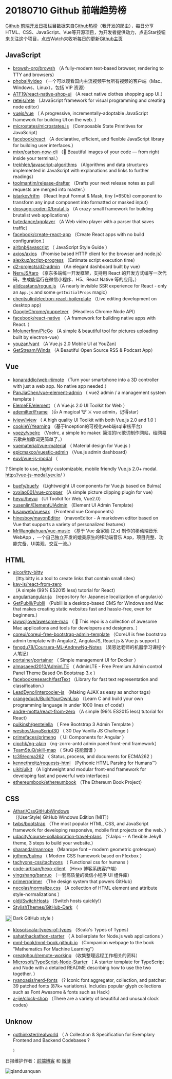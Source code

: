 # 20180710 Github 前端趋势榜

[Github 前端开发日报](http://caibaojian.com/c/news)栏目数据来自[Github热榜](http://news.caibaojian.com/)（我开发的爬虫），每日分享HTML、CSS、JavaScript、Vue等开源项目，为开发者提供动力，点击Star按钮来关注这个项目，点击Watch来收听每日的更新[Github主页](https://github.com/kujian/githubTrending)
## JavaScript

* [browsh-org/browsh](https://github.com/browsh-org/browsh) （A fully-modern text-based browser, rendering to TTY and browsers）
* [phobal/ivideo](https://github.com/phobal/ivideo) （一个可以观看国内主流视频平台所有视频的客户端（Mac、Windows、Linux），包括 VIP 资源）
* [ATF19/react-native-shop-ui](https://github.com/ATF19/react-native-shop-ui) （A react native clothes shopping app UI.）
* [retejs/rete](https://github.com/retejs/rete) （JavaScript framework for visual programming and creating node editor）
* [vuejs/vue](https://github.com/vuejs/vue) （
        A progressive, incrementally-adoptable JavaScript framework for building UI on the web.
      ）
* [microstates/microstates.js](https://github.com/microstates/microstates.js) （Composable State Primitives for JavaScript）
* [facebook/react](https://github.com/facebook/react) （A declarative, efficient, and flexible JavaScript library for building user interfaces.）
* [mixn/carbon-now-cli](https://github.com/mixn/carbon-now-cli) （🎨 Beautiful images of your code — from right inside your terminal.）
* [trekhleb/javascript-algorithms](https://github.com/trekhleb/javascript-algorithms) （Algorithms and data structures implemented in JavaScript with explanations and links to further readings）
* [toolmantim/release-drafter](https://github.com/toolmantim/release-drafter) （Drafts your next release notes as pull requests are merged into master.）
* [istarkov/rifm](https://github.com/istarkov/rifm) （React Input Format &amp; Mask, tiny (≈650b) component to transform any input component into formatted or masked input）
* [dosyago-coder-0/brutal.js](https://github.com/dosyago-coder-0/brutal.js) （A crazy-small framework for building brutalist web applications）
* [bytedance/xgplayer](https://github.com/bytedance/xgplayer) （A Web video player with a parser that saves traffic）
* [facebook/create-react-app](https://github.com/facebook/create-react-app) （Create React apps with no build configuration.）
* [airbnb/javascript](https://github.com/airbnb/javascript) （
        JavaScript Style Guide
      ）
* [axios/axios](https://github.com/axios/axios) （Promise based HTTP client for the browser and node.js）
* [alexkuz/script-progress](https://github.com/alexkuz/script-progress) （Estimate script execution time）
* [d2-projects/d2-admin](https://github.com/d2-projects/d2-admin) （An elegant dashboard built by vue）
* [NervJS/taro](https://github.com/NervJS/taro) （京东多端统一开发框架，支持用 React 的开发方式编写一次代码，生成能运行在微信小程序、H5、React Native 等的应用。）
* [alidcastano/rogue.js](https://github.com/alidcastano/rogue.js) （A nearly invisible SSR experience for React - only an `App.js` and some `getInitialProps` magic）
* [chentsulin/electron-react-boilerplate](https://github.com/chentsulin/electron-react-boilerplate) （Live editing development on desktop app）
* [GoogleChrome/puppeteer](https://github.com/GoogleChrome/puppeteer) （Headless Chrome Node API）
* [facebook/react-native](https://github.com/facebook/react) （
        A framework for building native apps with React.
      ）
* [Molunerfinn/PicGo](https://github.com/Molunerfinn/PicGo) （A simple &amp; beautiful tool for pictures uploading built by electron-vue）
* [youzan/vant](https://github.com/youzan/vant) （A Vue.js 2.0 Mobile UI at YouZan）
* [GetStream/Winds](https://github.com/GetStream/Winds) （A Beautiful Open Source RSS &amp; Podcast App）

## Vue

* [konaraddio/web-riimote](https://github.com/konaraddio/web-riimote) （Turn your smartphone into a 3D controller with just a web app. No native app needed.）
* [PanJiaChen/vue-element-admin](https://github.com/PanJiaChen/vue-element-admin) （
        vue2 admin / a management system template
      ）
* [ElemeFE/element](https://github.com/ElemeFE/element) （
        A Vue.js 2.0 UI Toolkit for Web
      ）
* [ademilter/Frame](https://github.com/ademilter/Frame) （👍 A magical 🐮 ⚔ vue admin，记得star）
* [iview/iview](https://github.com/iview/iview) （
        A high quality UI Toolkit with both Vue.js 2.0 and 1.0
      ）
* [cookieY/Yearning](https://github.com/cookieY/Yearning) （基于Inception的可视化web端sql审核平台）
* [voezy/voelrc](https://github.com/voezy/voelrc) （Voelrc, a simple lrc maker. 简洁的lrc歌词制作网站，给网易云歌曲加歌词更简单了。）
* [vuematerial/vue-material](https://github.com/vuematerial/vue-material) （
        Material design for Vue.js
      ）
* [epicmaxco/vuestic-admin](https://github.com/epicmaxco/vuestic-admin) （Vue.js admin dashboard）
* [euvl/vue-js-modal](https://github.com/euvl/vue-js-modal) （
        
? Simple to use, highly customizable, mobile friendly Vue.js 2.0+ modal. <a href="http://vue-js-modal.yev.io/">http://vue-js-modal.yev.io/</a>
      ）
* [buefy/buefy](https://github.com/buefy/buefy) （Lightweight UI components for Vue.js based on Bulma）
* [xyxiao001/vue-cropper](https://github.com/xyxiao001/vue-cropper) （A simple picture clipping plugin for vue）
* [heyui/heyui](https://github.com/heyui/heyui) （UI Toolkit for Web, Vue2.0）
* [xusenlin/ElementUIAdmin](https://github.com/xusenlin/ElementUIAdmin) （Element UI Admin Template）
* [lusaxweb/vuesax](https://github.com/lusaxweb/vuesax) （Frontend vue Components）
* [hinesboy/mavonEditor](https://github.com/hinesboy/mavonEditor) （mavonEditor - A markdown editor based on Vue that supports a variety of personalized features）
* [MrWangjiahuan/vue-music](https://github.com/MrWangjiahuan/vue-music) （基于 Vue 全家桶 (2.x) 制作的移动端音乐 WebApp ，一个自己独立开发的媲美原生的移动端音乐 App，项目完整、功能完备、UI美观、交互一流。）

## HTML

* [alcor/itty-bitty](https://github.com/alcor/itty-bitty) （Itty.bitty is a tool to create links that contain small sites）
* [kay-is/react-from-zero](https://github.com/kay-is/react-from-zero) （A simple (99% ES2015 less) tutorial for React）
* [angular/angular-ja](https://github.com/angular/angular-ja) （repository for Japanese localization of angular.io）
* [GetPublii/Publii](https://github.com/GetPublii/Publii) （Publii is a desktop-based CMS for Windows and Mac that makes creating static websites fast and hassle-free, even for beginners.）
* [jaywcjlove/awesome-mac](https://github.com/jaywcjlove/awesome-mac) （
         This repo is a collection of awesome Mac applications and tools for developers and designers.
      ）
* [coreui/coreui-free-bootstrap-admin-template](https://github.com/coreui/coreui-free-bootstrap-admin-template) （CoreUI is free bootstrap admin template with Angular2, AngularJS, React.js &amp; Vue.js support.）
* [fengdu78/Coursera-ML-AndrewNg-Notes](https://github.com/fengdu78/Coursera-ML-AndrewNg-Notes) （吴恩达老师的机器学习课程个人笔记）
* [portainer/portainer](https://github.com/portainer/portainer) （
        Simple management UI for Docker
      ）
* [almasaeed2010/AdminLTE](https://github.com/almasaeed2010/AdminLTE) （
        AdminLTE - Free Premium Admin control Panel Theme Based On Bootstrap 3.x
      ）
* [facebookresearch/fastText](https://github.com/facebookresearch/fastText) （Library for fast text representation and classification.）
* [LeadDyno/intercooler-js](https://github.com/LeadDyno/intercooler-js) （Making AJAX as easy as anchor tags）
* [orangeduck/BuildYourOwnLisp](https://github.com/orangeduck/BuildYourOwnLisp) （Learn C and build your own programming language in under 1000 lines of code!）
* [andre-motta/react-from-zero](https://github.com/andre-motta/react-from-zero) （A simple (99% ES2015 less) tutorial for React）
* [puikinsh/gentelella](https://github.com/puikinsh/gentelella) （
        Free Bootstrap 3 Admin Template
      ）
* [wesbos/JavaScript30](https://github.com/wesbos/JavaScript30) （
        30 Day Vanilla JS Challenge
      ）
* [primefaces/primeng](https://github.com/primefaces/primeng) （
        UI Components for Angular
      ）
* [cipchk/ng-alain](https://github.com/cipchk/ng-alain) （ng-zorro-antd admin panel front-end framework）
* [TeamStuQ/skill-map](https://github.com/TeamStuQ/skill-map) （
        StuQ 技能图谱
      ）
* [tc39/ecma262](https://github.com/tc39/ecma262) （
        Status, process, and documents for ECMA262
      ）
* [kennethreitz/requests-html](https://github.com/kennethreitz/requests-html) （Pythonic HTML Parsing for Humans™）
* [uikit/uikit](https://github.com/uikit/uikit) （A lightweight and modular front-end framework for developing fast and powerful web interfaces）
* [ethereumbook/ethereumbook](https://github.com/ethereumbook/ethereumbook) （The Ethereum Book Project）

## CSS

* [Athari/CssGitHubWindows](https://github.com/Athari/CssGitHubWindows) （(UserStyle) GitHub Windows Edition [MIT]）
* [twbs/bootstrap](https://github.com/twbs/bootstrap) （The most popular HTML, CSS, and JavaScript framework for developing responsive, mobile first projects on the web.
      ）
* [udacity/course-collaboration-travel-plans](https://github.com/udacity/course-collaboration-travel-plans) （?Jalpc -- A flexible Jekyll theme, 3 steps to build your website.）
* [sharanda/manrope](https://github.com/sharanda/manrope) （Manrope font – modern geometric grotesque）
* [jgthms/bulma](https://github.com/jgthms/bulma) （
        Modern CSS framework based on Flexbox
      ）
* [tachyons-css/tachyons](https://github.com/tachyons-css/tachyons) （
        Functional css for humans
      ）
* [code-artisan/hexo-client](https://github.com/code-artisan/hexo-client) （Hexo 博客系统客户端）
* [yingshang/banruo](https://github.com/yingshang/banruo) （一套高质量的微信小程序 UI 组件库）
* [primer/primer](https://github.com/primer/primer) （The design system that powers GitHub）
* [necolas/normalize.css](https://github.com/necolas/normalize.css) （A collection of HTML element and attribute style-normalizations
      ）
* [oldj/SwitchHosts](https://github.com/oldj/SwitchHosts) （Switch hosts quickly!）
* [StylishThemes/GitHub-Dark](https://github.com/StylishThemes/GitHub-Dark) （
        
<img class="emoji" title=":octocat:" alt=":octocat:" src="https://assets-cdn.github.com/images/icons/emoji/octocat.png" height="20" width="20" align="absmiddle"> Dark GitHub style
      ）
* [ktoso/scala-types-of-types](https://github.com/ktoso/scala-types-of-types) （Scala's Types of Types）
* [sahat/hackathon-starter](https://github.com/sahat/hackathon-starter) （
        A boilerplate for Node.js web applications
      ）
* [mml-book/mml-book.github.io](https://github.com/mml-book/mml-book.github.io) （Companion webpage to the book "Mathematics For Machine Learning"）
* [greatghoul/remote-working](https://github.com/greatghoul/remote-working) （收集整理远程工作相关的资料）
* [Microsoft/TypeScript-Node-Starter](https://github.com/Microsoft/TypeScript-Node-Starter) （
        A starter template for TypeScript and Node with a detailed README describing how to use the two together.
      ）
* [ryanoasis/nerd-fonts](https://github.com/ryanoasis/nerd-fonts) （? Iconic font aggregator, collection, and patcher: 39 patched fonts (87k+ variations). Includes popular glyph collections such as Font Awesome &amp; fonts such as Hack）
* [a-jie/clock-shop](https://github.com/a-jie/clock-shop) （There are a variety of beautiful and unusual clock codes）

## Unknow

* [gothinkster/realworld](https://github.com/gothinkster/realworld) （
        A Collection &amp; Specification for Exemplary Frontend and Backend Codebases ?

      ）


日报维护作者：[前端博客](http://caibaojian.com/) 和 [微博](http://caibaojian.com/go/weibo)

![qianduanquan](https://user-images.githubusercontent.com/3055447/38468989-651132ac-3b80-11e8-8e6b-15122322a9d7.png)